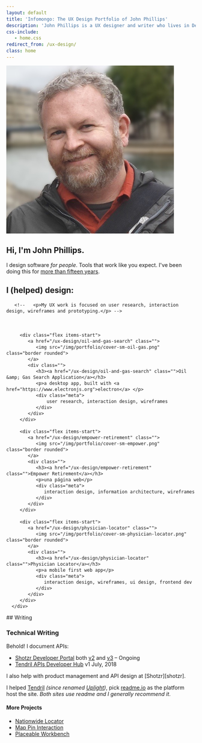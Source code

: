 ```yaml
---
layout: default
title: 'Infomongo: The UX Design Portfolio of John Phillips'
description: 'John Phillips is a UX designer and writer who lives in Denver, CO.'
css-include: 
   - home.css
redirect_from: /ux-design/
class: home
---
```



<section class="white" markdown="1">
   <div class="top flex wrap">
      <div class="img">
         <img src="/img/john-phillips-bg-blur.jpg" alt="Photo of John Phillips on the banks of the Seine in Paris" class="home round border">
      </div>
<div class="intro" markdown="1">

# Hi, I'm John Phillips.
         
I design software *for people*. Tools that work like you expect. I've been doing this for [more than fifteen years](/about/).

</div>
   </div>

   <div class="sm-flex wrap">
      <div class="ux-design">
         <h2>I (helped) design:</h2>
         
       <!--   <p>My UX work is focused on user research, interaction design, wireframes and prototyping.</p> -->
         
      
         
         <div class="flex items-start">
            <a href="/ux-design/oil-and-gas-search" class="">
               <img src="/img/portfolio/cover-sm-oil-gas.png" class="border rounded">
            </a>
            <div class="">
               <h3><a href="/ux-design/oil-and-gas-search" class="">Oil &amp; Gas Search Application</a></h3>
               <p>a desktop app, built with <a href="https://www.electronjs.org">electron</a> </p>
               <div class="meta">
                   user research, interaction design, wireframes
               </div>
            </div>
         </div>
         
         <div class="flex items-start">
            <a href="/ux-design/empower-retirement" class="">
               <img src="/img/portfolio/cover-sm-empower.png" class="border rounded">
            </a>
            <div class="">
               <h3><a href="/ux-design/empower-retirement" class="">Empower Retirement</a></h3>
               <p>una página web</p>
               <div class="meta">
                  interaction design, information architecture, wireframes
               </div>
            </div>
         </div>
         
         <div class="flex items-start">
            <a href="/ux-design/physician-locator" class="">
               <img src="/img/portfolio/cover-sm-physician-locator.png" class="border rounded">
            </a>
            <div class="">
               <h3><a href="/ux-design/physician-locator" class="">Physician Locator</a></h3>
               <p>a mobile first web app</p>
               <div class="meta">
                  interaction design, wireframes, ui design, frontend dev
               </div>
            </div>
         </div>
      </div>
<div class="writing" markdown="1">
## Writing
<h3 class="lite">Technical Writing</h3>

 Behold! I document APIs:
 
<ul class="api">
   <li><a href="https://apidocs.shotzr.com">Shotzr Developer Portal</a> 
      <span class="date">both <a href="https://apidocs.shotzr.com/v2.0/docs">v2</a> and <a href="https://apidocs.shotzr.com/v3.0/docs">v3</a> – Ongoing</span>
   </li>
   <li><a href="https://tendril.readme.io/">Tendril APIs Developer Hub</a>
      <span class="date">v1 July, 2018</span>
   </li>
</ul>
I also help with product management and API design at [Shotzr][shotzr]. 
 
I helped [Tendril][ten] *(since renamed [Uplight][up])*, pick [readme.io][read] as the platform host the site. *Both sites use readme and I generally recommend it*.

[shotzr]: https://shotzr.com
[ten]: https://www.tendrilinc.com/
[up]: https://uplight.com/press/simple-energy-and-tendril-merge-to-accelerate-the-clean-energy-ecosystem/
[read]: https://readme.io

</div>      
   </div>
   
   <div class="wrap">
      <h4 class="lite">More Projects</h4>
      <ul class="plain sm-flex justify-between">
         <li><a href="/ux-design/nationwide-locator">Nationwide Locator</a></li>
         <li><a href="/ux-design/map-pins">Map Pin Interaction</a></li>
         <li><a href="/ux-design/workbench">Placeable Workbench</a></li>
      </ul>   
</div>
</section>